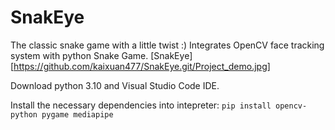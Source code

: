 # SnakEye
The classic snake game with a little twist :) Integrates OpenCV face tracking system with python Snake Game.
[SnakEye][https://github.com/kaixuan477/SnakEye.git/Project_demo.jpg]


Download python 3.10 and Visual Studio Code IDE.

Install the necessary dependencies into intepreter:
``` pip install opencv-python pygame mediapipe ```

